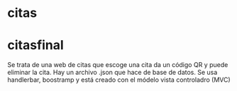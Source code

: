 # citas
# citasfinal
Se trata de una web de citas que escoge una cita da un código QR y puede eliminar la cita. Hay un archivo .json que hace de base de datos. Se usa handlerbar, boostramp y está creado con el módelo vista controladro (MVC)
